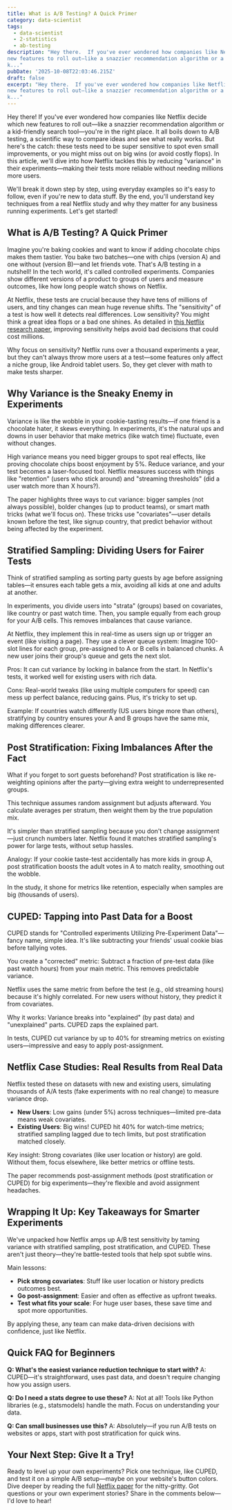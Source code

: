 ```yaml
---
title: What is A/B Testing? A Quick Primer
category: data-scientist
tags:
  - data-scientist
  - 2-statistics
  - ab-testing
description: "Hey there.  If you've ever wondered how companies like Netflix decide which
new features to roll out—like a snazzier recommendation algorithm or a
k..."
pubDate: '2025-10-08T22:03:46.215Z'
draft: false
excerpt: "Hey there.  If you've ever wondered how companies like Netflix decide which
new features to roll out—like a snazzier recommendation algorithm or a
k..."
---
```


Hey there! If you've ever wondered how companies like Netflix decide which new features to roll out—like a snazzier recommendation algorithm or a kid-friendly search tool—you're in the right place. It all boils down to A/B testing, a scientific way to compare ideas and see what really works. But here's the catch: these tests need to be super sensitive to spot even small improvements, or you might miss out on big wins (or avoid costly flops). In this article, we'll dive into how Netflix tackles this by reducing "variance" in their experiments—making their tests more reliable without needing millions more users.

We'll break it down step by step, using everyday examples so it's easy to follow, even if you're new to data stuff. By the end, you'll understand key techniques from a real Netflix study and why they matter for any business running experiments. Let's get started!

## What is A/B Testing? A Quick Primer

Imagine you're baking cookies and want to know if adding chocolate chips makes them tastier. You bake two batches—one with chips (version A) and one without (version B)—and let friends vote. That's A/B testing in a nutshell! In the tech world, it's called controlled experiments. Companies show different versions of a product to groups of users and measure outcomes, like how long people watch shows on Netflix.

At Netflix, these tests are crucial because they have tens of millions of users, and tiny changes can mean huge revenue shifts. The "sensitivity" of a test is how well it detects real differences. Low sensitivity? You might think a great idea flops or a bad one shines. As detailed in [this Netflix research paper](https://kdd.org/kdd2016/papers/files/adp0945-xieA.pdf), improving sensitivity helps avoid bad decisions that could cost millions.

Why focus on sensitivity? Netflix runs over a thousand experiments a year, but they can't always throw more users at a test—some features only affect a niche group, like Android tablet users. So, they get clever with math to make tests sharper.

## Why Variance is the Sneaky Enemy in Experiments

Variance is like the wobble in your cookie-tasting results—if one friend is a chocolate hater, it skews everything. In experiments, it's the natural ups and downs in user behavior that make metrics (like watch time) fluctuate, even without changes.

High variance means you need bigger groups to spot real effects, like proving chocolate chips boost enjoyment by 5%. Reduce variance, and your test becomes a laser-focused tool. Netflix measures success with things like "retention" (users who stick around) and "streaming thresholds" (did a user watch more than X hours?).

The paper highlights three ways to cut variance: bigger samples (not always possible), bolder changes (up to product teams), or smart math tricks (what we'll focus on). These tricks use "covariates"—user details known before the test, like signup country, that predict behavior without being affected by the experiment.

## Stratified Sampling: Dividing Users for Fairer Tests

Think of stratified sampling as sorting party guests by age before assigning tables—it ensures each table gets a mix, avoiding all kids at one and adults at another.

In experiments, you divide users into "strata" (groups) based on covariates, like country or past watch time. Then, you sample equally from each group for your A/B cells. This removes imbalances that cause variance.

At Netflix, they implement this in real-time as users sign up or trigger an event (like visiting a page). They use a clever queue system: Imagine 100-slot lines for each group, pre-assigned to A or B cells in balanced chunks. A new user joins their group's queue and gets the next slot.

Pros: It can cut variance by locking in balance from the start. In Netflix's tests, it worked well for existing users with rich data.

Cons: Real-world tweaks (like using multiple computers for speed) can mess up perfect balance, reducing gains. Plus, it's tricky to set up.

Example: If countries watch differently (US users binge more than others), stratifying by country ensures your A and B groups have the same mix, making differences clearer.

## Post Stratification: Fixing Imbalances After the Fact

What if you forget to sort guests beforehand? Post stratification is like re-weighting opinions after the party—giving extra weight to underrepresented groups.

This technique assumes random assignment but adjusts afterward. You calculate averages per stratum, then weight them by the true population mix.

It's simpler than stratified sampling because you don't change assignment—just crunch numbers later. Netflix found it matches stratified sampling's power for large tests, without setup hassles.

Analogy: If your cookie taste-test accidentally has more kids in group A, post stratification boosts the adult votes in A to match reality, smoothing out the wobble.

In the study, it shone for metrics like retention, especially when samples are big (thousands of users).

## CUPED: Tapping into Past Data for a Boost

CUPED stands for "Controlled experiments Utilizing Pre-Experiment Data"—fancy name, simple idea. It's like subtracting your friends' usual cookie bias before tallying votes.

You create a "corrected" metric: Subtract a fraction of pre-test data (like past watch hours) from your main metric. This removes predictable variance.

Netflix uses the same metric from before the test (e.g., old streaming hours) because it's highly correlated. For new users without history, they predict it from covariates.

Why it works: Variance breaks into "explained" (by past data) and "unexplained" parts. CUPED zaps the explained part.

In tests, CUPED cut variance by up to 40% for streaming metrics on existing users—impressive and easy to apply post-assignment.

## Netflix Case Studies: Real Results from Real Data

Netflix tested these on datasets with new and existing users, simulating thousands of A/A tests (fake experiments with no real change) to measure variance drop.

- **New Users**: Low gains (under 5%) across techniques—limited pre-data means weak covariates.
- **Existing Users**: Big wins! CUPED hit 40% for watch-time metrics; stratified sampling lagged due to tech limits, but post stratification matched closely.

Key insight: Strong covariates (like user location or history) are gold. Without them, focus elsewhere, like better metrics or offline tests.

The paper recommends post-assignment methods (post stratification or CUPED) for big experiments—they're flexible and avoid assignment headaches.

## Wrapping It Up: Key Takeaways for Smarter Experiments

We've unpacked how Netflix amps up A/B test sensitivity by taming variance with stratified sampling, post stratification, and CUPED. These aren't just theory—they're battle-tested tools that help spot subtle wins.

Main lessons:
- **Pick strong covariates**: Stuff like user location or history predicts outcomes best.
- **Go post-assignment**: Easier and often as effective as upfront tweaks.
- **Test what fits your scale**: For huge user bases, these save time and spot more opportunities.

By applying these, any team can make data-driven decisions with confidence, just like Netflix.

## Quick FAQ for Beginners

**Q: What's the easiest variance reduction technique to start with?**
A: CUPED—it's straightforward, uses past data, and doesn't require changing how you assign users.

**Q: Do I need a stats degree to use these?**
A: Not at all! Tools like Python libraries (e.g., statsmodels) handle the math. Focus on understanding your data.

**Q: Can small businesses use this?**
A: Absolutely—if you run A/B tests on websites or apps, start with post stratification for quick wins.

## Your Next Step: Give It a Try!

Ready to level up your own experiments? Pick one technique, like CUPED, and test it on a simple A/B setup—maybe on your website's button colors. Dive deeper by reading the full [Netflix paper](https://kdd.org/kdd2016/papers/files/adp0945-xieA.pdf) for the nitty-gritty. Got questions or your own experiment stories? Share in the comments below—I'd love to hear!
